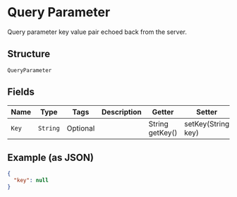 
# Query Parameter

Query parameter key value pair echoed back from the server.

## Structure

`QueryParameter`

## Fields

| Name | Type | Tags | Description | Getter | Setter |
|  --- | --- | --- | --- | --- | --- |
| `Key` | `String` | Optional | <testing><br> | String getKey() | setKey(String key) |

## Example (as JSON)

```json
{
  "key": null
}
```

